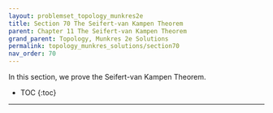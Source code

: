 ```yaml
---
layout: problemset_topology_munkres2e
title: Section 70 The Seifert-van Kampen Theorem
parent: Chapter 11 The Seifert-van Kampen Theorem
grand_parent: Topology, Munkres 2e Solutions
permalink: topology_munkres_solutions/section70
nav_order: 70
---
```


In this section, we prove the Seifert-van Kampen Theorem.

* TOC
{:toc}

---
